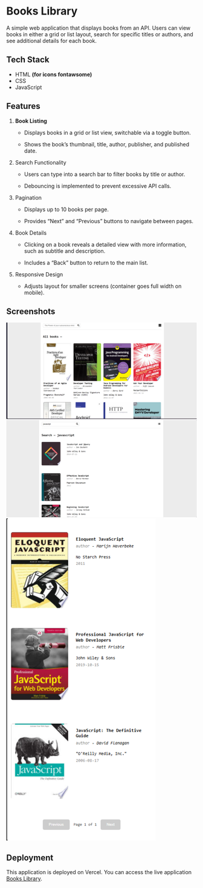 # Books Library

A simple web application that displays books from an API. Users can view books in either a grid or list layout, search for specific titles or authors, and see additional details for each book.

## Tech Stack

- HTML **(for icons fontawsome)**
- CSS
- JavaScript

## Features

1. **Book Listing**

   - Displays books in a grid or list view, switchable via a toggle button.

   - Shows the book’s thumbnail, title, author, publisher, and published date.

2. Search Functionality

   - Users can type into a search bar to filter books by title or author.

   - Debouncing is implemented to prevent excessive API calls.

3. Pagination

   - Displays up to 10 books per page.

   - Provides “Next” and “Previous” buttons to navigate between pages.

4. Book Details

   - Clicking on a book reveals a detailed view with more information, such as subtitle and description.

   - Includes a “Back” button to return to the main list.

5. Responsive Design

   - Adjusts layout for smaller screens (container goes full width on mobile).

## Screenshots

![My Screenshot](./images/1.png)
![My Screenshot](./images/2.png)
![My Screenshot](./images/3.png)

## Deployment

This application is deployed on Vercel. You can access the live application [ Books Library](https://masterji-assignments-eta.vercel.app/JS%20Assignment%204/index.html).
